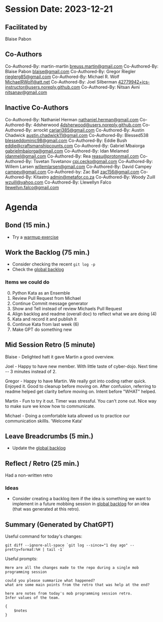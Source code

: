 # Session Date: 2023-12-21

## Facilitated by
Blaise Pabon

## Co-Authors
Co-Authored-By: martin-martin <breuss.martin@gmail.com>
Co-Authored-By: Blaise Pabon <blaise@gmail.com>
Co-Authored-By: Gregor Riegler <rieglerg85@gmail.com>
Co-Authored-By: Michael R. Wolf <MichaelRWolf@att.net>
Co-Authored-By: Joel Silberman <42779942+jcs-instructor@users.noreply.github.com>
Co-Authored-By: Nitsan Avni <nitsanav@gmail.com>

## Inactive Co-Authors
Co-Authored-By: Nathaniel Herman <nathaniel.herman@gmail.com>
Co-Authored-By: 4dsherwood <4dsherwood@users.noreply.github.com>
Co-Authored-By: arrockt <cariari385@gmail.com>
Co-Authored-By: Austin Chadwick <austin.chadwick11@gmail.com>
Co-Authored-By: Blessed538 <blesseddominic98@gmail.com>
Co-Authored-By: Eddie Bush <eddie@craftsmanshipcounts.com>
Co-Authored-By: Gabriel Mbaiorga <gabrielmbaiorga@gmail.com>
Co-Authored-By: Idan Melamed <idanmel@gmail.com>
Co-Authored-By: Rea <reasu@protonmail.com>
Co-Authored-By: Tsvetan Tsvetanov <cpi.cecko@gmail.com>
Co-Authored-By: Willem Larsen <willemlarsen@gmail.com>
Co-Authored-By: David Campey <campey@gmail.com>
Co-Authored-by: Zac Ball <zac156@gmail.com>
Co-Authored-By: Kitastro <admin@metafor.co.za>
Co-Authored-By: Woody Zuill <wzuill@yahoo.com>
Co-Authored-By: Llewellyn Falco <llewellyn.falco@gmail.com>

# Agenda

## Bond (15 min.)

-   Try a [warmup exercise](../docs/warmup-exercises.md)

## Work the Backlog (75 min.)

-   Consider checking the recent `git log -p`
-   Check the [global backlog](../docs/backlog.md)

### Items we could do
0. Python Kata as an Ensemble
1. Review Pull Request from Michael
2. Continue Commit message generator
3. Show and Tell instead of review Michaels Pull Request
4. Align backlog and readme (overall doc) to reflect what we are doing (4)
5. Kata and record it and publish it
6. Continue Kata from last week (6)
7. Make GPT do something new

## Mid Session Retro (5 minute)

Blaise - Delighted hatt it gave Martin a good overview.

Joel - Happy to have new member.  With little taste of cyber-dojo.  Next time -- 3 minutes instead of 2.

Gregor - Happy to have Martin.  We really got into coding rather quick.  Enjoyed it.  Good to cleanup before moving on.  After confusion, referring to readme helped get clarity before moving on.  Intent before "WHAT" helped.

Martin - Fun to try it out.  Timer was stressful.  You can't zone out.  Nice way to make sure we know how to communicate.

Michael - Doing a comfortable kata allowed us to practice our communication skillls. 'Welcome Kata'


## Leave Breadcrumbs (5 min.)

-   Update the [global backlog](../docs/backlog.md)

## Reflect / Retro (25 min.)

Had a non-written retro

### Ideas

-   Consider creating a backlog item if the idea is something we want to implement in a future mobbing session in [global backlog](../docs/backlog.md)
    for an idea (that was generated at this retro).

## Summary (Generated by ChatGPT)

Useful command for today's changes:

```shell
git diff --ignore-all-space `git log --since="1 day ago" --pretty=format:%H | tail -1`
```

Useful prompts:

```
Here are all the changes made to the repo during a single mob programming session

could you please summarize what happened?
what are some main points from the retro that was help at the end?
```

```
here are notes from today's mob programming session retro.
Infer values of the team.

{
    $notes    
}
```
